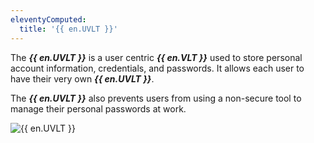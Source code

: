 ```yaml
---
eleventyComputed:
  title: '{{ en.UVLT }}'
---
```

The ***{{ en.UVLT }}*** is a user centric ***{{ en.VLT }}*** used to store personal account information, credentials, and passwords. It allows each user to have their very own ***{{ en.UVLT }}***.  

The ***{{ en.UVLT }}*** also prevents users from using a non-secure tool to manage their personal passwords at work. 

![{{ en.UVLT }}](https://webdevolutions.azureedge.net/docs/en/server/ServerOp8026.png) 
